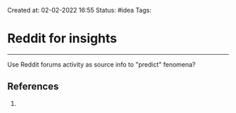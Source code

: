 Created at: 02-02-2022 16:55
Status: #idea
Tags:
# Reddit for insights
---
Use Reddit forums activity as source info to "predict" fenomena?
## References
1.
